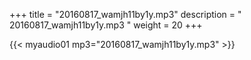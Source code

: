 +++
title = "20160817_wamjh11by1y.mp3"
description = " 20160817_wamjh11by1y.mp3 "
weight = 20
+++

{{< myaudio01 mp3="20160817_wamjh11by1y.mp3" >}}

